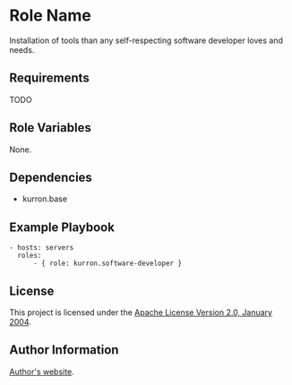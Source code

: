 Role Name
=========

Installation of tools than any self-respecting software developer loves and needs.

Requirements
------------

TODO

Role Variables
--------------

None.

Dependencies
------------

* kurron.base

Example Playbook
----------------

```
- hosts: servers
  roles:
      - { role: kurron.software-developer }
```

License
-------

This project is licensed under the [Apache License Version 2.0, January 2004](http://www.apache.org/licenses/).

Author Information
------------------

[Author's website](http://jvmguy.com/).
